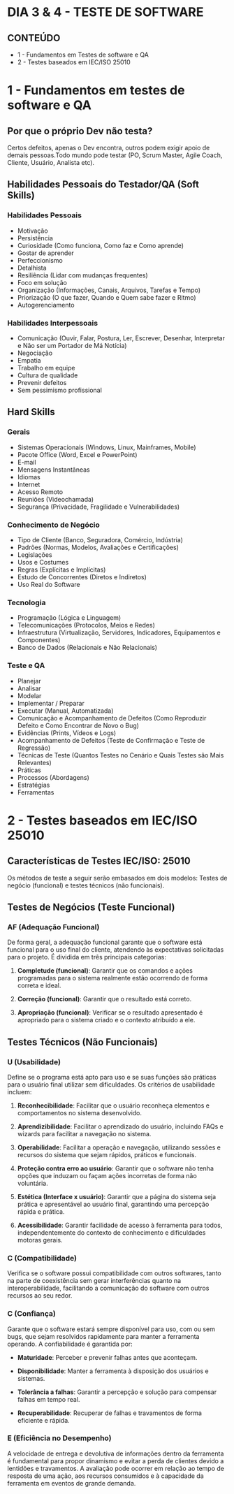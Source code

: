 # DIA 3 & 4 - TESTE DE SOFTWARE

## CONTEÚDO

* 1 - Fundamentos em Testes de software e QA
* 2 - Testes baseados em IEC/ISO 25010

# 1 - Fundamentos em testes de software e QA

## Por que o próprio Dev não testa?

Certos defeitos, apenas o Dev encontra, outros podem exigir apoio de demais pessoas.Todo mundo pode testar (PO, Scrum Master, Agile Coach, Cliente, Usuário, Analista etc).

## Habilidades Pessoais do Testador/QA (Soft Skills)

### Habilidades Pessoais

- Motivação
- Persistência
- Curiosidade (Como funciona, Como faz e Como aprende)
- Gostar de aprender
- Perfeccionismo
- Detalhista
- Resiliência (Lidar com mudanças frequentes)
- Foco em solução
- Organização (Informações, Canais, Arquivos, Tarefas e Tempo)
- Priorização (O que fazer, Quando e Quem sabe fazer e Ritmo)
- Autogerenciamento

### Habilidades Interpessoais

- Comunicação (Ouvir, Falar, Postura, Ler, Escrever, Desenhar, Interpretar e Não ser um Portador de Má Notícia)
- Negociação
- Empatia
- Trabalho em equipe
- Cultura de qualidade
- Prevenir defeitos
- Sem pessimismo profissional

## Hard Skills

### Gerais

- Sistemas Operacionais (Windows, Linux, Mainframes, Mobile)
- Pacote Office (Word, Excel e PowerPoint)
- E-mail
- Mensagens Instantâneas
- Idiomas
- Internet
- Acesso Remoto
- Reuniões (Videochamada)
- Segurança (Privacidade, Fragilidade e Vulnerabilidades)

### Conhecimento de Negócio

- Tipo de Cliente (Banco, Seguradora, Comércio, Indústria)
- Padrões (Normas, Modelos, Avaliações e Certificações)
- Legislações
- Usos e Costumes
- Regras (Explícitas e Implícitas)
- Estudo de Concorrentes (Diretos e Indiretos)
- Uso Real do Software

### Tecnologia

- Programação (Lógica e Linguagem)
- Telecomunicações (Protocolos, Meios e Redes)
- Infraestrutura (Virtualização, Servidores, Indicadores, Equipamentos e Componentes)
- Banco de Dados (Relacionais e Não Relacionais)

### Teste e QA

- Planejar
- Analisar
- Modelar
- Implementar / Preparar
- Executar (Manual, Automatizada)
- Comunicação e Acompanhamento de Defeitos (Como Reproduzir Defeito e Como Encontrar de Novo o Bug)
- Evidências (Prints, Vídeos e Logs)
- Acompanhamento de Defeitos (Teste de Confirmação e Teste de Regressão)
- Técnicas de Teste (Quantos Testes no Cenário e Quais Testes são Mais Relevantes)
- Práticas
- Processos (Abordagens)
- Estratégias
- Ferramentas

# 2 - Testes baseados em IEC/ISO 25010

## Características de Testes IEC/ISO: 25010
Os métodos de teste a seguir serão embasados em dois modelos: Testes de negócio (funcional) e testes técnicos (não funcionais).

## Testes de Negócios (Teste Funcional)

### AF (Adequação Funcional)

De forma geral, a adequação funcional garante que o software está funcional para o uso final do cliente, atendendo às expectativas solicitadas para o projeto. É dividida em três principais categorias:

1. **Completude (funcional)**: Garantir que os comandos e ações programadas para o sistema realmente estão ocorrendo de forma correta e ideal.

2. **Correção (funcional)**: Garantir que o resultado está correto.

3. **Apropriação (funcional)**: Verificar se o resultado apresentado é apropriado para o sistema criado e o contexto atribuído a ele.

## Testes Técnicos (Não Funcionais)

### U (Usabilidade)

Define se o programa está apto para uso e se suas funções são práticas para o usuário final utilizar sem dificuldades. Os critérios de usabilidade incluem:

1. **Reconhecibilidade**: Facilitar que o usuário reconheça elementos e comportamentos no sistema desenvolvido.

2. **Aprendizibilidade**: Facilitar o aprendizado do usuário, incluindo FAQs e wizards para facilitar a navegação no sistema.

3. **Operabilidade**: Facilitar a operação e navegação, utilizando sessões e recursos do sistema que sejam rápidos, práticos e funcionais.

4. **Proteção contra erro ao usuário**: Garantir que o software não tenha opções que induzam ou façam ações incorretas de forma não voluntária.

5. **Estética (Interface x usuário)**: Garantir que a página do sistema seja prática e apresentável ao usuário final, garantindo uma percepção rápida e prática.

6. **Acessibilidade**: Garantir facilidade de acesso à ferramenta para todos, independentemente do contexto de conhecimento e dificuldades motoras gerais.

### C (Compatibilidade)

Verifica se o software possui compatibilidade com outros softwares, tanto na parte de coexistência sem gerar interferências quanto na interoperabilidade, facilitando a comunicação do software com outros recursos ao seu redor.

### C (Confiança)

Garante que o software estará sempre disponível para uso, com ou sem bugs, que sejam resolvidos rapidamente para manter a ferramenta operando. A confiabilidade é garantida por:

- **Maturidade**: Perceber e prevenir falhas antes que aconteçam.

- **Disponibilidade**: Manter a ferramenta à disposição dos usuários e sistemas.

- **Tolerância a falhas**: Garantir a percepção e solução para compensar falhas em tempo real.

- **Recuperabilidade**: Recuperar de falhas e travamentos de forma eficiente e rápida.

### E (Eficiência no Desempenho)

A velocidade de entrega e devolutiva de informações dentro da ferramenta é fundamental para propor dinamismo e evitar a perda de clientes devido a lentidões e travamentos. A avaliação pode ocorrer em relação ao tempo de resposta de uma ação, aos recursos consumidos e à capacidade da ferramenta em eventos de grande demanda.